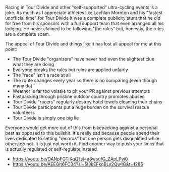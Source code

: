 Racing in Tour Divide and other "self-supported" ultra-cycling events is a joke. As much as I appreciate athletes like Lachlan Mornton and his "fastest unofficial time" for Tour Divide it was a complete publicity stunt that he did for free from his sponsors with a full support team that even arranged all his lodging. He never claimed to be following "the rules" but, honestly, the rules are a complete scam.

The appeal of Tour Divide and things like it has lost all appeal for me at this point:

* The Tour Divide "organizers" have never had even the slightest clue what they are doing
* Everyone breaks the rules but rules are applied unfairly 
* The "race" isn't a race at all
* The route changes every year so there is no comparing (even though many do)
* Weather is far too volatile to pit your PR against previous attempts
* Fastpacking through pristine outdoor country promotes abuses
* Tour Divide "racers" regularly destroy hotel towels cleaning their chains
* Tour Divide participants put a huge burden on the survival rescue volunteers
* Tour Divide is simply one big lie

Everyone would get more out of this from bikepacking against a personal best as opposed to this bullshit. It's really sad because people spend their lives dedicated to setting "records" but one person gets disqualified while others do not. It is just not worth it. Find another way to push your limits that is actually regulated or self-regulate instead.

* https://youtu.be/DANpFGTjKqQ?si=a8wsufG_ZApLPvi0
* https://youtu.be/AEEGIt6FC34?si=5l3kEFkqBLy2Qw1G&t=1285